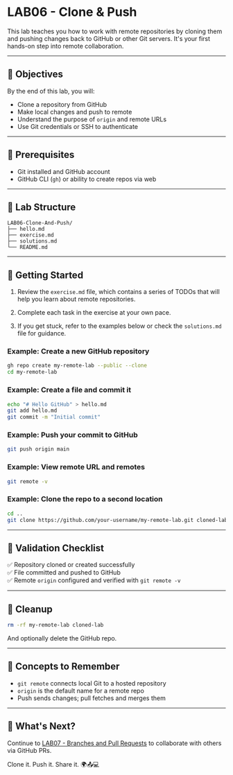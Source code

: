 # LAB06 - Clone & Push

This lab teaches you how to work with remote repositories by cloning them and pushing changes back to GitHub or other Git servers. It's your first hands-on step into remote collaboration.

---

## 🎯 Objectives

By the end of this lab, you will:
- Clone a repository from GitHub
- Make local changes and push to remote
- Understand the purpose of `origin` and remote URLs
- Use Git credentials or SSH to authenticate

---

## 🧰 Prerequisites

- Git installed and GitHub account
- GitHub CLI (`gh`) or ability to create repos via web

---

## 📁 Lab Structure

```
LAB06-Clone-And-Push/
├── hello.md
├── exercise.md
├── solutions.md
└── README.md
```

---

## 🚀 Getting Started

1. Review the `exercise.md` file, which contains a series of TODOs that will help you learn about remote repositories.

2. Complete each task in the exercise at your own pace.

3. If you get stuck, refer to the examples below or check the `solutions.md` file for guidance.

### Example: Create a new GitHub repository

```bash
gh repo create my-remote-lab --public --clone
cd my-remote-lab
```

### Example: Create a file and commit it

```bash
echo "# Hello GitHub" > hello.md
git add hello.md
git commit -m "Initial commit"
```

### Example: Push your commit to GitHub

```bash
git push origin main
```

### Example: View remote URL and remotes

```bash
git remote -v
```

### Example: Clone the repo to a second location

```bash
cd ..
git clone https://github.com/your-username/my-remote-lab.git cloned-lab
```

---

## 🧪 Validation Checklist

✅ Repository cloned or created successfully  
✅ File committed and pushed to GitHub  
✅ Remote `origin` configured and verified with `git remote -v`

---

## 🧹 Cleanup
```bash
rm -rf my-remote-lab cloned-lab
```
And optionally delete the GitHub repo.

---

## 🧠 Concepts to Remember
- `git remote` connects local Git to a hosted repository
- `origin` is the default name for a remote repo
- Push sends changes; pull fetches and merges them

---

## 💬 What's Next?
Continue to [LAB07 - Branches and Pull Requests](../LAB07-Branches-And-Pull-Requests/) to collaborate with others via GitHub PRs.

Clone it. Push it. Share it. 🌍📤💻
